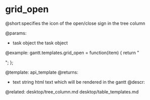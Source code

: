 grid_open
=============
@short:specifies the icon of the open/close sign in the tree column
	
@params:
- task	object	the task object

@example:
gantt.templates.grid_open = function(item) {
	return "<div class='gantt_tree_icon gantt_" + 
    (item.$open ? "close" : "open") + "'></div>";
};

@template:	api_template
@returns:
- text		string		html text which will be rendered in the gantt
@descr:


@related:
	desktop/tree_column.md
	desktop/table_templates.md